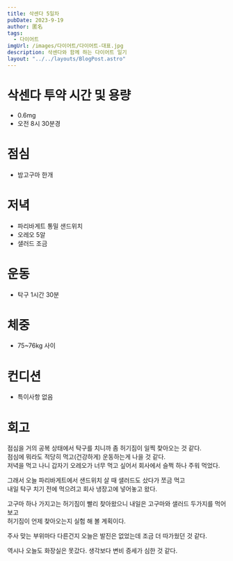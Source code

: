 ```yaml
---
title: 삭센다 5일차
pubDate: 2023-9-19
author: 匿名
tags:
  - 다이어트
imgUrl: /images/다이어트/다이어트-대표.jpg
description: 삭센다와 함께 하는 다이어트 일기
layout: "../../layouts/BlogPost.astro"
---
```


# 삭센다 투약 시간 및 용량
- 0.6mg
- 오전 8시 30분경

# 점심
- 밤고구마 한개

# 저녁
- 파리바게트 통밀 샌드위치
- 오레오 5알
- 샐러드 조금

# 운동
- 탁구 1시간 30분

# 체중
- 75~76kg 사이

# 컨디션
- 특이사항 없음

# 회고
점심을 거의 공복 상태에서 탁구를 치니까 좀 허기짐이 일찍 찾아오는 것 같다.   
점심에 뭐라도 적당히 먹고(건강하게) 운동하는게 나을 것 같다.   
저녁을 먹고 나니 갑자기 오레오가 너무 먹고 싶어서 회사에서 슬쩍 하나 주워 먹었다.     

그래서 오늘 파리바게트에서 샌드위치 살 때 샐러드도 샀다가 쪼금 먹고     
내일 탁구 치기 전에 먹으려고 회사 냉장고에 넣어놓고 왔다.    

고구마 하나 가지고는 허기짐이 빨리 찾아왔으니 내일은 고구마와 샐러드 두가지를 먹어보고   
허기짐이 언제 찾아오는지 실험 해 볼 계획이다.

주사 맞는 부위마다 다른건지 오늘은 발진은 없었는데 조금 더 따가웠던 것 같다.   
 
역시나 오늘도 화장실은 못갔다. 생각보다 변비 증세가 심한 것 같다.

